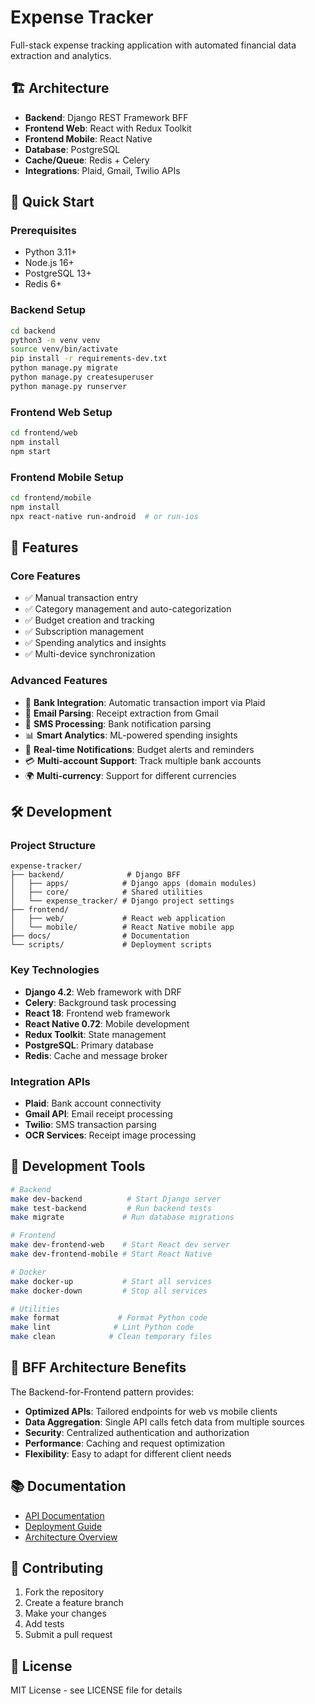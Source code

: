 # Expense Tracker

Full-stack expense tracking application with automated financial data extraction and analytics.

## 🏗️ Architecture

- **Backend**: Django REST Framework BFF
- **Frontend Web**: React with Redux Toolkit
- **Frontend Mobile**: React Native
- **Database**: PostgreSQL
- **Cache/Queue**: Redis + Celery
- **Integrations**: Plaid, Gmail, Twilio APIs

## 🚀 Quick Start

### Prerequisites
- Python 3.11+
- Node.js 16+
- PostgreSQL 13+
- Redis 6+

### Backend Setup
```bash
cd backend
python3 -m venv venv
source venv/bin/activate
pip install -r requirements-dev.txt
python manage.py migrate
python manage.py createsuperuser
python manage.py runserver
```

### Frontend Web Setup
```bash
cd frontend/web
npm install
npm start
```

### Frontend Mobile Setup
```bash
cd frontend/mobile
npm install
npx react-native run-android  # or run-ios
```

## 📱 Features

### Core Features
- ✅ Manual transaction entry
- ✅ Category management and auto-categorization
- ✅ Budget creation and tracking
- ✅ Subscription management
- ✅ Spending analytics and insights
- ✅ Multi-device synchronization

### Advanced Features
- 🏦 **Bank Integration**: Automatic transaction import via Plaid
- 📧 **Email Parsing**: Receipt extraction from Gmail
- 📱 **SMS Processing**: Bank notification parsing
- 📊 **Smart Analytics**: ML-powered spending insights
- 🔔 **Real-time Notifications**: Budget alerts and reminders
- 💳 **Multi-account Support**: Track multiple bank accounts
- 🌍 **Multi-currency**: Support for different currencies

## 🛠️ Development

### Project Structure
```
expense-tracker/
├── backend/              # Django BFF
│   ├── apps/            # Django apps (domain modules)
│   ├── core/            # Shared utilities
│   └── expense_tracker/ # Django project settings
├── frontend/
│   ├── web/             # React web application
│   └── mobile/          # React Native mobile app
├── docs/                # Documentation
└── scripts/             # Deployment scripts
```

### Key Technologies
- **Django 4.2**: Web framework with DRF
- **Celery**: Background task processing
- **React 18**: Frontend web framework
- **React Native 0.72**: Mobile development
- **Redux Toolkit**: State management
- **PostgreSQL**: Primary database
- **Redis**: Cache and message broker

### Integration APIs
- **Plaid**: Bank account connectivity
- **Gmail API**: Email receipt processing
- **Twilio**: SMS transaction parsing
- **OCR Services**: Receipt image processing

## 🔧 Development Tools

```bash
# Backend
make dev-backend          # Start Django server
make test-backend         # Run backend tests
make migrate             # Run database migrations

# Frontend
make dev-frontend-web    # Start React dev server
make dev-frontend-mobile # Start React Native

# Docker
make docker-up           # Start all services
make docker-down         # Stop all services

# Utilities
make format             # Format Python code
make lint              # Lint Python code
make clean            # Clean temporary files
```

## 🌟 BFF Architecture Benefits

The Backend-for-Frontend pattern provides:
- **Optimized APIs**: Tailored endpoints for web vs mobile clients
- **Data Aggregation**: Single API calls fetch data from multiple sources
- **Security**: Centralized authentication and authorization
- **Performance**: Caching and request optimization
- **Flexibility**: Easy to adapt for different client needs

## 📚 Documentation

- [API Documentation](docs/API.md)
- [Deployment Guide](docs/DEPLOYMENT.md)
- [Architecture Overview](docs/ARCHITECTURE.md)

## 🤝 Contributing

1. Fork the repository
2. Create a feature branch
3. Make your changes
4. Add tests
5. Submit a pull request

## 📄 License

MIT License - see LICENSE file for details
